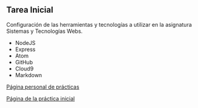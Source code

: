 ## Tarea Inicial

Configuración de las herramientas y tecnologías a utilizar en la asignatura Sistemas y Tecnologías Webs.

* NodeJS
* Express
* Atom
* GitHub
* Cloud9
* Markdown

[Página personal de prácticas](http://alu0100769609.github.io/)

[Página de la práctica inicial](http://alu0100769609.github.io/tareas-iniciales-alu0100769609/tutorial.html)

